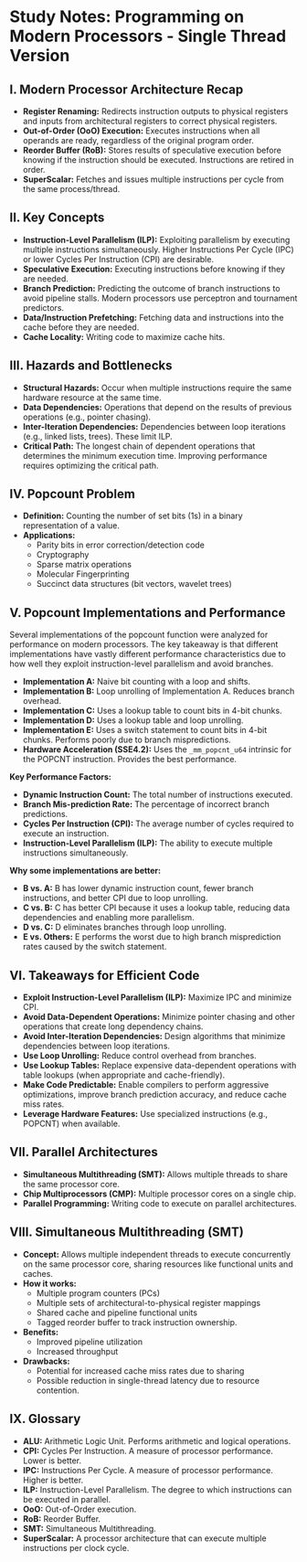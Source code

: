 # Study Notes: Programming on Modern Processors - Single Thread Version

## I. Modern Processor Architecture Recap

*   **Register Renaming:**  Redirects instruction outputs to physical registers and inputs from architectural registers to correct physical registers.
*   **Out-of-Order (OoO) Execution:** Executes instructions when all operands are ready, regardless of the original program order.
*   **Reorder Buffer (RoB):** Stores results of speculative execution before knowing if the instruction should be executed. Instructions are retired in order.
*   **SuperScalar:** Fetches and issues multiple instructions per cycle from the same process/thread.

## II. Key Concepts

*   **Instruction-Level Parallelism (ILP):**  Exploiting parallelism by executing multiple instructions simultaneously.  Higher Instructions Per Cycle (IPC) or lower Cycles Per Instruction (CPI) are desirable.
*   **Speculative Execution:** Executing instructions before knowing if they are needed.
*   **Branch Prediction:** Predicting the outcome of branch instructions to avoid pipeline stalls. Modern processors use perceptron and tournament predictors.
*   **Data/Instruction Prefetching:**  Fetching data and instructions into the cache before they are needed.
*   **Cache Locality:**  Writing code to maximize cache hits.

## III. Hazards and Bottlenecks

*   **Structural Hazards:**  Occur when multiple instructions require the same hardware resource at the same time.
*   **Data Dependencies:**  Operations that depend on the results of previous operations (e.g., pointer chasing).
*   **Inter-Iteration Dependencies:** Dependencies between loop iterations (e.g., linked lists, trees). These limit ILP.
*   **Critical Path:** The longest chain of dependent operations that determines the minimum execution time. Improving performance requires optimizing the critical path.

## IV. Popcount Problem

*   **Definition:** Counting the number of set bits (1s) in a binary representation of a value.
*   **Applications:**
    *   Parity bits in error correction/detection code
    *   Cryptography
    *   Sparse matrix operations
    *   Molecular Fingerprinting
    *   Succinct data structures (bit vectors, wavelet trees)

## V. Popcount Implementations and Performance

Several implementations of the popcount function were analyzed for performance on modern processors. The key takeaway is that different implementations have vastly different performance characteristics due to how well they exploit instruction-level parallelism and avoid branches.

*   **Implementation A:** Naive bit counting with a loop and shifts.
*   **Implementation B:** Loop unrolling of Implementation A. Reduces branch overhead.
*   **Implementation C:** Uses a lookup table to count bits in 4-bit chunks.
*   **Implementation D:** Uses a lookup table and loop unrolling.
*   **Implementation E:** Uses a switch statement to count bits in 4-bit chunks.  Performs poorly due to branch mispredictions.
*   **Hardware Acceleration (SSE4.2):** Uses the `_mm_popcnt_u64` intrinsic for the POPCNT instruction.  Provides the best performance.

**Key Performance Factors:**

*   **Dynamic Instruction Count:** The total number of instructions executed.
*   **Branch Mis-prediction Rate:** The percentage of incorrect branch predictions.
*   **Cycles Per Instruction (CPI):** The average number of cycles required to execute an instruction.
*   **Instruction-Level Parallelism (ILP):** The ability to execute multiple instructions simultaneously.

**Why some implementations are better:**

*   **B vs. A:** B has lower dynamic instruction count, fewer branch instructions, and better CPI due to loop unrolling.
*   **C vs. B:** C has better CPI because it uses a lookup table, reducing data dependencies and enabling more parallelism.
*   **D vs. C:** D eliminates branches through loop unrolling.
*   **E vs. Others:** E performs the worst due to high branch misprediction rates caused by the switch statement.

## VI. Takeaways for Efficient Code

*   **Exploit Instruction-Level Parallelism (ILP):** Maximize IPC and minimize CPI.
*   **Avoid Data-Dependent Operations:**  Minimize pointer chasing and other operations that create long dependency chains.
*   **Avoid Inter-Iteration Dependencies:**  Design algorithms that minimize dependencies between loop iterations.
*   **Use Loop Unrolling:** Reduce control overhead from branches.
*   **Use Lookup Tables:** Replace expensive data-dependent operations with table lookups (when appropriate and cache-friendly).
*   **Make Code Predictable:**  Enable compilers to perform aggressive optimizations, improve branch prediction accuracy, and reduce cache miss rates.
*   **Leverage Hardware Features:** Use specialized instructions (e.g., POPCNT) when available.

## VII. Parallel Architectures

*   **Simultaneous Multithreading (SMT):** Allows multiple threads to share the same processor core.
*   **Chip Multiprocessors (CMP):** Multiple processor cores on a single chip.
*   **Parallel Programming:** Writing code to execute on parallel architectures.

## VIII. Simultaneous Multithreading (SMT)

*   **Concept:**  Allows multiple independent threads to execute concurrently on the same processor core, sharing resources like functional units and caches.
*   **How it works:**
    *   Multiple program counters (PCs)
    *   Multiple sets of architectural-to-physical register mappings
    *   Shared cache and pipeline functional units
    *   Tagged reorder buffer to track instruction ownership.
*   **Benefits:**
    *   Improved pipeline utilization
    *   Increased throughput
*   **Drawbacks:**
    *   Potential for increased cache miss rates due to sharing
    *   Possible reduction in single-thread latency due to resource contention.

## IX. Glossary

*   **ALU:** Arithmetic Logic Unit. Performs arithmetic and logical operations.
*   **CPI:** Cycles Per Instruction. A measure of processor performance. Lower is better.
*   **IPC:** Instructions Per Cycle. A measure of processor performance. Higher is better.
*   **ILP:** Instruction-Level Parallelism. The degree to which instructions can be executed in parallel.
*   **OoO:** Out-of-Order execution.
*   **RoB:** Reorder Buffer.
*   **SMT:** Simultaneous Multithreading.
*   **SuperScalar:** A processor architecture that can execute multiple instructions per clock cycle.
